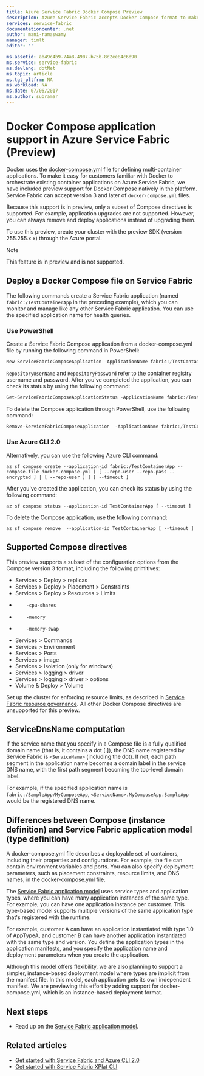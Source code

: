 ```yaml
---
title: Azure Service Fabric Docker Compose Preview
description: Azure Service Fabric accepts Docker Compose format to make it easier to orchestrate existing containers using Service Fabric. This support is currently in preview.
services: service-fabric
documentationcenter: .net
author: mani-ramaswamy
manager: timlt
editor: ''

ms.assetid: ab49c4b9-74a8-4907-b75b-8d2ee84c6d90
ms.service: service-fabric
ms.devlang: dotNet
ms.topic: article
ms.tgt_pltfrm: NA
ms.workload: NA
ms.date: 07/06/2017
ms.author: subramar
---
```

# Docker Compose application support in Azure Service Fabric (Preview)

Docker uses the [docker-compose.yml](https://docs.docker.com/compose) file for defining multi-container applications. To make it easy for customers familiar with Docker to orchestrate existing container applications on Azure Service Fabric, we have included preview support for Docker Compose natively in the platform. Service Fabric can accept version 3 and later of `docker-compose.yml` files. 

Because this support is in preview, only a subset of Compose directives is supported. For example, application upgrades are not supported. However, you can always remove and deploy applications instead of upgrading them.

To use this preview, create your cluster with the preview SDK (version 255.255.x.x) through the Azure portal. 

> [!NOTE]
> This feature is in preview and is not supported.

## Deploy a Docker Compose file on Service Fabric

The following commands create a Service Fabric application (named `fabric:/TestContainerApp` in the preceding example), which you can monitor and manage like any other Service Fabric application. You can use the specified application name for health queries.

### Use PowerShell

Create a Service Fabric Compose application from a docker-compose.yml file by running the following command in PowerShell:

```powershell
New-ServiceFabricComposeApplication -ApplicationName fabric:/TestContainerApp -Compose docker-compose.yml [-RepositoryUserName <>] [-RepositoryPassword <>] [-PasswordEncrypted]
```

`RepositoryUserName` and `RepositoryPassword` refer to the container registry username and password. After you've completed the application, you can check its status by using the following command:

```powershell
Get-ServiceFabricComposeApplicationStatus -ApplicationName fabric:/TestContainerApp -GetAllPages
```

To delete the Compose application through PowerShell, use the following command:

```powershell
Remove-ServiceFabricComposeApplication  -ApplicationName fabric:/TestContainerApp
```

### Use Azure CLI 2.0

Alternatively, you can use the following Azure CLI command:

```azurecli
az sf compose create --application-id fabric:/TestContainerApp --compose-file docker-compose.yml [ [ --repo-user --repo-pass --encrypted ] | [ --repo-user ] ] [ --timeout ]
```

After you've created the application, you can check its status by using the following command:

```azurecli
az sf compose status --application-id TestContainerApp [ --timeout ]
```

To delete the Compose application, use the following command:

```azurecli
az sf compose remove  --application-id TestContainerApp [ --timeout ]
```

## Supported Compose directives

This preview supports a subset of the configuration options from the Compose version 3 format, including the following primitives:

* Services > Deploy > replicas
* Services > Deploy > Placement > Constraints
* Services > Deploy > Resources > Limits
*         -cpu-shares
*         -memory
*         -memory-swap
* Services > Commands
* Services > Environment
* Services > Ports
* Services > image
* Services > Isolation (only for windows)
* Services > logging > driver
* Services > logging > driver > options
* Volume & Deploy > Volume

Set up the cluster for enforcing resource limits, as described in [Service Fabric resource governance](service-fabric-resource-governance.md). All other Docker Compose directives are unsupported for this preview.

## ServiceDnsName computation

If the service name that you specify in a Compose file is a fully qualified domain name (that is, it contains a dot [.]), the DNS name registered by Service Fabric is `<ServiceName>` (including the dot). If not, each path segment in the application name becomes a domain label in the service DNS name, with the first path segment becoming the top-level domain label.

For example, if the specified application name is `fabric:/SampleApp/MyComposeApp`, `<ServiceName>.MyComposeApp.SampleApp` would be the registered DNS name.

## Differences between Compose (instance definition) and Service Fabric application model (type definition)

A docker-compose.yml file describes a deployable set of containers, including their properties and configurations.
For example, the file can contain environment variables and ports. You can also specify deployment parameters, such as placement constraints, resource limits, and DNS names, in the docker-compose.yml file.

The [Service Fabric application model](service-fabric-application-model.md) uses service types and application types, where you can have many application instances of the same type. For example, you can have one application instance per customer. This type-based model supports multiple versions of the same application type that's registered with the runtime.

For example, customer A can have an application instantiated with type 1.0 of AppTypeA, and customer B can have another application instantiated with the same type and version. You define the application types in the application manifests, and you specify the application name and deployment parameters when you create the application.

Although this model offers flexibility, we are also planning to support a simpler, instance-based deployment model where types are implicit from the manifest file. In this model, each application gets its own independent manifest. We are previewing this effort by adding support for docker-compose.yml, which is an instance-based deployment format.

## Next steps

* Read up on the [Service Fabric application model](service-fabric-application-model.md).

## Related articles

* [Get started with Service Fabric and Azure CLI 2.0](service-fabric-azure-cli-2-0.md)
* [Get started with Service Fabric XPlat CLI](service-fabric-azure-cli.md)
